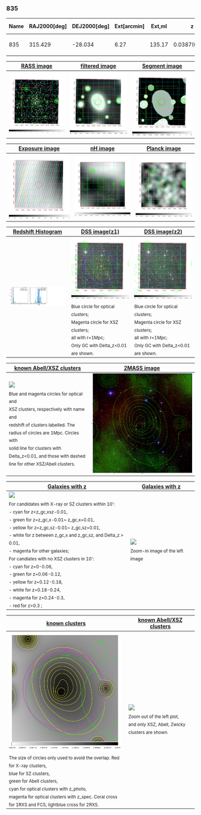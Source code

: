 <div STYLE="page-break-after: always;"></div>

### 835

|Name|RAJ2000[deg]|DEJ2000[deg] |Ext[arcmin]| Ext,ml | z | z_src| C|GC(XSZ,Delta_z<0.01)| GC(OPT,Delta_z<0.01)|GC| R_sig[arcmin] | R500[arcmin] | R500[Mpc]| CRsig[c/s] | CR500[c/s] |L500[1E44 erg/s]|F500[1E-12 erg/s/cm^2]| M500[1E14 Msun]|Tx[keV]|Cnt_sig|Beta|Rc[arcmin]|Comment|Alias|
|---|---|---|---|---|---|------|---|--------|---------|----------|---|---|---|---|---|---|---|---|---|---|---|---|---|---|
|835| 315.429| -28.034| 6.27| 135.17| 0.0387(0.005)| z1, z_xsz| B| MCXC, XB| A, N| A, MCXC, N, XB| 19.762| 15.379| 0.708| 0.379(0.061)| 0.365(0.059)| 0.208(0.018)| 5.974(0.518)| 1.05(0.05)| 2.23(0.06)| 159.9| 0.959(-0.055+0.030)| 10.561(-0.677+0.512)| -| k546|

|[RASS image](../image/835/835_img.pdf)|[filtered image](../image/835/835_fil.pdf)|[Segment image](../image/835/835_seg.pdf)|
|-------------------|--------------------|-------------------|
| <img src="../image/835/835_img.png" width="300">  | <img src="../image/835/835_fil.png" width="300">   | <img src="../image/835/835_seg.png" width="300">  |

|[Exposure image](../image/835/835_mex.pdf)| [nH image](../image/835/835_nh.pdf)| [Planck image](../image/835/835_p.pdf)|
|-------------------|--------------------|-------------------|
|<img src="../image/835/835_mex.png" width="300">   | <img src="../image/835/835_nh.png" width="300">    | <img src="../image/835/835_p.png" width="300"> |

|[Redshift Histogram](../image/835/835_zg.pdf) | [DSS image(z1)](../image/835/835_dss_z1.pdf)      |  [DSS image(z2)](../image/835/835_dss_z2.pdf)    |
|-------------------|--------------------|-------------------|
|<img src="../image/835/835_zg.png" width="300"> |<img src="../image/835/835_dss_z1.png" width="300"> <sub><br>Blue circle for optical clusters; <br>Magenta circle for XSZ clusters; <br>all with r=1Mpc; <br>Only GC with Delta_z<0.01 are shown. </sub>| <img src="../image/835/835_dss_z2.png" width="300"><sub><br>Blue circle for optical clusters; <br>Magenta circle for XSZ clusters; <br>all with r=1Mpc; <br>Only GC with Delta_z<0.01 are shown. </sub> |

|[known Abell/XSZ clusters](../image/835/835_m.pdf) | [2MASS image](../image/835/835_2mass.pdf)      |
|-------------------|-------------------|
|<img src=../image/835/835_m.png width="300"> <br><sub>Blue and magenta circles for optical and <br>XSZ clusters, respectively with name and <br>redshift of clusters labelled. The <br>radius of circles are 1Mpc. Circles with <br>solid line for clusters with <br>Delta_z<0.01, and those with dashed <br>line for other XSZ/Abell clusters.        </sub>|<img src="../image/835/835_2mass.png" width="300">  |

|[Galaxies with z](../image/835/835_opt_ned.pdf) |[Galaxies with z](../image/835/835_opt_ned_zoom.pdf) |
|-------------------|-------------------|
| <img src=../image/835/835_opt_ned.png width="300"> <br><sub> For candidates with X-ray or SZ clusters within 10': <br> - cyan for z<z_gc,xsz-0.01, <br> - green for z=z_gc,x-0.01~ z_gc,x+0.01, <br> - yellow for z=z_gc,sz-0.01~ z_gc,sz+0.01, <br> - white for z between z_gc,x and z_gc,sz, and Delta_z > 0.01, <br> - magenta for other galaxies; <br>For candiates with no XSZ clusters in 10': <br> - cyan for z=0-0.06, <br> - green for z=0.06-0.12, <br> - yellow for z=0.12-0.18, <br> - white for z=0.18-0.24, <br> - magenta for z=0.24-0.3, <br> - red for z>0.3 ;  </sub>|<img src=../image/835/835_opt_ned_zoom.png width="300">  <br><sub> Zoom-in image of the left image</sub>|

|[known clusters](../image/835/835_gc.pdf) |[known Abell/XSZ clusters](../image/835/835_gc_large.pdf) |
|-------------------|-------------------|
| <img src=../image/835/835_gc.png width="300"> <br><sub> The size of circles only used to avoid the overlap. Red for X-ray clusters, <br> blue for SZ clusters, <br> green for Abell clusters, <br> cyan for optical clusters with z_photo, <br> magenta for optical clusters with z_spec. Coral cross for 1RXS and FCS, lightblue cross for 2RXS. </sub>|<img src=../image/835/835_gc_large.png width="300"> <br><sub> Zoom out of the left plot, <br> and only XSZ, Abell, Zwicky clusters are shown. </sub> |



